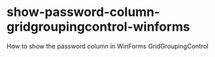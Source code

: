 # show-password-column-gridgroupingcontrol-winforms
How to show the password column in WinForms GridGroupingControl
